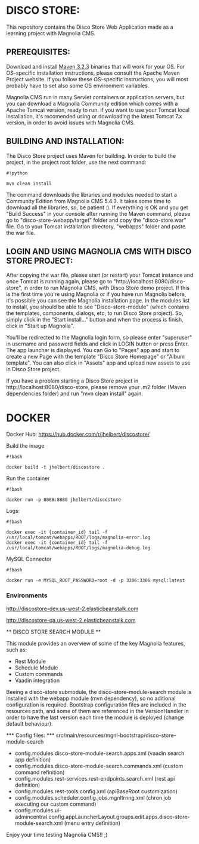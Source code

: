 # DISCO STORE: #

This repository contains the Disco Store Web Application made as a learning project with Magnolia CMS.

## PREREQUISITES: ##

Download and install [Maven 3.2.3](https://archive.apache.org/dist/maven/maven-3/3.2.3/binaries/) binaries that will work for your OS. For OS-specific installation instructions, please consult the Apache Maven Project website. If you follow these OS-specific instructions, you will most probably have to set also some OS environment variables.

Magnolia CMS run in many Servlet containers or application servers, but you can download a Magnolia Community edition 
which comes with a Apache Tomcat version, ready to run. If you want to use your Tomcat local installation, it's recomended
using or downloading the latest Tomcat 7.x version, in order to avoid issues with Magnolia CMS.

## BUILDING AND INSTALLATION: ##

The Disco Store project uses Maven for building. In order to build the project, in the project root folder, use the next command:


```
#!python

mvn clean install
```


The command downloads the libraries and modules needed to start a Community Edition from Magnolia CMS 5.4.3. It takes some time to 
download all the libraries, so, be patient :). If everything is OK and you get "Build Success" in your console after running the Maven 
command, please go to "disco-store-webapp/target" folder and copy the "disco-store.war" file. Go to your Tomcat installation directory,
"webapps" folder and paste the war file.

## LOGIN AND USING MAGNOLIA CMS WITH DISCO STORE PROJECT: ##

After copying the war file, please start (or restart) your Tomcat instance and once Tomcat is running again, please go to 
"http://localhost:8080/disco-store", in order to run Magnolia CMS, with Disco Store demo project. If this is the first time you're using
Magnolia or if you have run Magnolia before, it's possible you can see the Magnolia installation page. In the modules list to install, you
should be able to see "Disco-store-module" (which contains the templates, components, dialogs, etc, to run Disco Store project). So, simply 
click in the "Start install..." button and when the process is finish, click in "Start up Magnolia".

You'll be redirected to the Magnolia login form, so please enter "superuser" in username and password fields and click in LOGIN button 
or press Enter. The app launcher is displayed. You can Go to "Pages" app and start to create a new Page with the template 
"Disco Store Homepage" or "Album template". You can also click in "Assets" app and upload new assets to use in Disco Store project.

If you have a problem starting a Disco Store project in http://localhost:8080/disco-store, please remove your .m2 folder (Maven dependencies
folder) and run "mvn clean install" again.

# DOCKER #

Docker Hub: https://hub.docker.com/r/jhelbert/discostore/

Build the image 

```
#!bash

docker build -t jhelbert/discostore .
```

Run the container


```
#!bash

docker run -p 8080:8080 jhelbert/discostore
```


Logs:
```
#!bash

docker exec -it {container_id} tail -f /usr/local/tomcat/webapps/ROOT/logs/magnolia-error.log
docker exec -it {container_id} tail -f /usr/local/tomcat/webapps/ROOT/logs/magnolia-debug.log
```

MySQL Connector


```
#!bash

docker run -e MYSQL_ROOT_PASSWORD=root -d -p 3306:3306 mysql:latest
```


### Environments ###

http://discostore-dev.us-west-2.elasticbeanstalk.com

http://discostore-qa.us-west-2.elasticbeanstalk.com

** DISCO STORE SEARCH MODULE **

This module provides an overview of some of the key Magnolia features, such as:
* Rest Module
* Schedule Module
* Custom commands
* Vaadin integration

Beeing a disco-store submodule, the disco-store-module-search module is installed with the webapp module (mvn dependency),
so no aditional configuration is required.
Bootstrap configuration files are included in the resources path, and some of them are referenced in the VersionHandler
in order to have the last version each time the module is deployed (change default behaviour).

*** Config files: ***
src/main/resources/mgnl-bootstrap/disco-store-module-search
* config.modules.disco-store-module-search.apps.xml (vaadin search app definition)
* config.modules.disco-store-module-search.commands.xml (custom command refinition)
* config.modules.rest-services.rest-endpoints.search.xml (rest api definition)
* config.modules.rest-tools.config.xml (apiBaseRoot customization)
* config.modules.scheduler.config.jobs.mgnltrnng.xml (chron job executing our custom command)
* config.modules.ui-admincentral.config.appLauncherLayout.groups.edit.apps.disco-store-module-search.xml (menu entry definition)


Enjoy your time testing Magnolia CMS!! ;)

